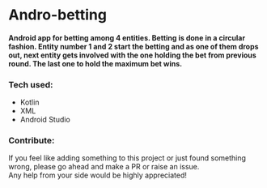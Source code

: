 # Andro-betting
#### Android app for betting among 4 entities. Betting is done in a circular fashion. Entity number 1 and 2 start the betting and as one of them drops out, next entity gets involved with the one holding the bet from previous round. The last one to hold the maximum bet wins.

### Tech used:
* Kotlin
* XML
* Android Studio

### Contribute:
If you feel like adding something to this project or just found something wrong, please go ahead and make a PR or raise an issue. <br/>
Any help from your side would be highly appreciated!

